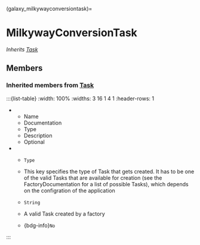 



(galaxy_milkywayconversiontask)=
# MilkywayConversionTask

_Inherits [Task](#core_task)_




## Members




### Inherited members from [Task](#core_task)

:::{list-table}
:width: 100%
:widths: 3 16 1 4 1
:header-rows: 1
*   - Name
    - Documentation
    - Type
    - Description
    - Optional

*   - `Type`
    - This key specifies the type of Task that gets created. It has to be one of the valid Tasks that are available for creation (see the FactoryDocumentation for a list of possible Tasks), which depends on the configration of the application
    - `String`
    
    - A valid Task created by a factory 
    
    - {bdg-info}`No`
    
:::





